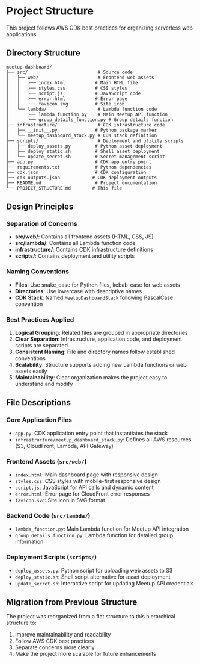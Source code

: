 # Project Structure

This project follows AWS CDK best practices for organizing serverless web applications.

## Directory Structure

```
meetup-dashboard/
├── src/                          # Source code
│   ├── web/                      # Frontend web assets
│   │   ├── index.html           # Main HTML file
│   │   ├── styles.css           # CSS styles
│   │   ├── script.js            # JavaScript code
│   │   ├── error.html           # Error page
│   │   └── favicon.svg          # Site icon
│   └── lambda/                   # Lambda function code
│       ├── lambda_function.py    # Main Meetup API function
│       └── group_details_function.py # Group details function
├── infrastructure/               # CDK infrastructure code
│   ├── __init__.py              # Python package marker
│   └── meetup_dashboard_stack.py # CDK stack definition
├── scripts/                      # Deployment and utility scripts
│   ├── deploy_assets.py         # Python asset deployment
│   ├── deploy_static.sh         # Shell asset deployment
│   └── update_secret.sh         # Secret management script
├── app.py                       # CDK app entry point
├── requirements.txt             # Python dependencies
├── cdk.json                     # CDK configuration
├── cdk-outputs.json            # CDK deployment outputs
├── README.md                    # Project documentation
└── PROJECT_STRUCTURE.md        # This file
```

## Design Principles

### Separation of Concerns
- **src/web/**: Contains all frontend assets (HTML, CSS, JS)
- **src/lambda/**: Contains all Lambda function code
- **infrastructure/**: Contains CDK infrastructure definitions
- **scripts/**: Contains deployment and utility scripts

### Naming Conventions
- **Files**: Use snake_case for Python files, kebab-case for web assets
- **Directories**: Use lowercase with descriptive names
- **CDK Stack**: Named `MeetupDashboardStack` following PascalCase convention

### Best Practices Applied
1. **Logical Grouping**: Related files are grouped in appropriate directories
2. **Clear Separation**: Infrastructure, application code, and deployment scripts are separated
3. **Consistent Naming**: File and directory names follow established conventions
4. **Scalability**: Structure supports adding new Lambda functions or web assets easily
5. **Maintainability**: Clear organization makes the project easy to understand and modify

## File Descriptions

### Core Application Files
- `app.py`: CDK application entry point that instantiates the stack
- `infrastructure/meetup_dashboard_stack.py`: Defines all AWS resources (S3, CloudFront, Lambda, API Gateway)

### Frontend Assets (`src/web/`)
- `index.html`: Main dashboard page with responsive design
- `styles.css`: CSS styles with mobile-first responsive design
- `script.js`: JavaScript for API calls and dynamic content
- `error.html`: Error page for CloudFront error responses
- `favicon.svg`: Site icon in SVG format

### Backend Code (`src/lambda/`)
- `lambda_function.py`: Main Lambda function for Meetup API integration
- `group_details_function.py`: Lambda function for detailed group information

### Deployment Scripts (`scripts/`)
- `deploy_assets.py`: Python script for uploading web assets to S3
- `deploy_static.sh`: Shell script alternative for asset deployment
- `update_secret.sh`: Interactive script for updating Meetup API credentials

## Migration from Previous Structure

The project was reorganized from a flat structure to this hierarchical structure to:
1. Improve maintainability and readability
2. Follow AWS CDK best practices
3. Separate concerns more clearly
4. Make the project more scalable for future enhancements